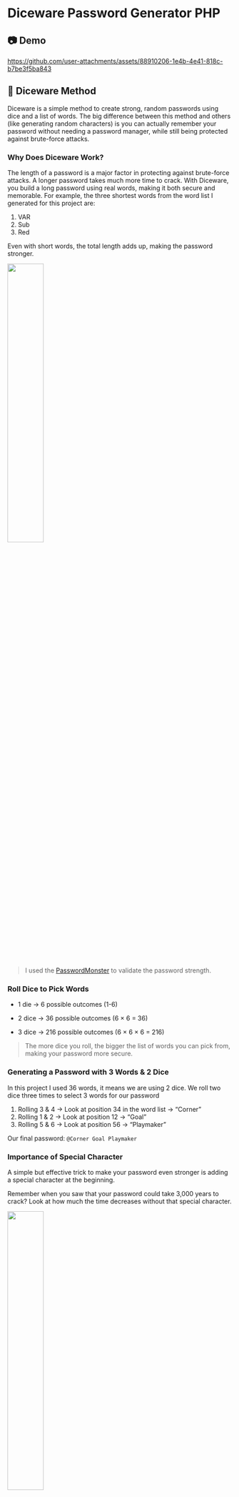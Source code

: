 # Diceware Password Generator PHP
## 📷 Demo

https://github.com/user-attachments/assets/88910206-1e4b-4e41-818c-b7be3f5ba843

## 🎲 Diceware Method

Diceware is a simple method to create strong, random passwords using dice and a list of words. The big difference between this method and others (like generating random characters) is you can actually remember your password without needing a password manager, while still being protected against brute-force attacks.

### Why Does Diceware Work?

The length of a password is a major factor in protecting against brute-force attacks. A longer password takes much more time to crack. With Diceware, you build a long password using real words, making it both secure and memorable.
For example, the three shortest words from the word list I generated for this project are:

1. VAR
2. Sub
3. Red

Even with short words, the total length adds up, making the password stronger.

<img src="./images/password-test-validation.png" width="40%" height="40%">

> I used the [PasswordMonster](https://www.passwordmonster.com/) to validate the password strength.

### Roll Dice to Pick Words

- 1 die → 6 possible outcomes (1-6)

- 2 dice → 36 possible outcomes (6 × 6 = 36)

- 3 dice → 216 possible outcomes (6 × 6 × 6 = 216)

> The more dice you roll, the bigger the list of words you can pick from, making your password more secure.

### Generating a Password with 3 Words & 2 Dice

In this project I used 36 words, it means we are using 2 dice. We roll two dice three times to select 3 words for our password

1. Rolling 3 & 4 → Look at position 34 in the word list → “Corner”
2. Rolling 1 & 2 → Look at position 12 → “Goal”
3. Rolling 5 & 6 → Look at position 56 → “Playmaker”

Our final password: `@Corner Goal Playmaker` 

### Importance of Special Character

A simple but effective trick to make your password even stronger is adding a special character at the beginning.

Remember when you saw that your password could take 3,000 years to crack? Look at how much the time decreases without that special character.

<img src="./images/password-test-validation-nospecial-character.png" width="40%" height="40%">

## 💻 Requirement

You will need a server to run the PHP file, you can simulate this with `XAMPP`.

### Installing

1. Download the [XAMPP Installer EXE](https://www.apachefriends.org/download.html).

2. Install it.

3. After install `XAMPP`, click in Explorer Folder Icon.

<img src="./images/xampp-explorer.png" width="40%" height="40%">

4. Open `htdocs` folder.

<img src="./images/xampp-htdocs-1.png" width="40%" height="40%">

5. Paste the files in there.

<img src="./images/xampp-htdocs-2.png" width="40%" height="40%">

6. Search for `Edit the system environment variables`.

<img src="./images/variable.png" width="40%" height="40%">

7. Click in `Environment Variables`.

<img src="./images/variable-environment.png" width="40%" height="40%">

8. Click in `Path`.

<img src="./images/variable-environment-path-1.png" width="40%" height="40%">

9. Click in `Edit`.

<img src="./images/variable-environment-path-2.png" width="40%" height="40%">

10. Click in `New`.

<img src="./images/variable-environment-path-3.png" width="40%" height="40%">

11. Paste the path of `PHP` in XAMPP.

<img src="./images/variable-environment-path-4.png" width="40%" height="40%">

12. Click in `Move Up`.

<img src="./images/variable-environment-path-5.png" width="40%" height="40%">

13. Back to the XAMPP, hit `Start` to initiate the service.

<img src="./images/xampp-start.png" width="40%" height="40%">

14. Enter `localhost` in the browser.

<img src="./images/localhost.png" width="40%" height="40%">

## 🤝 Contribute with the Project

Want to be part of the project? Click [HERE](CONTRIBUTING.md) and read how to contribute.

## 📝 License

This project is under license. See the [LICENSE](LICENSE.md) file for more details.
